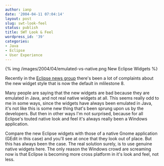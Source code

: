 ```yaml
---
author: ianp
date: '2004-04-11 07:04:14'
layout: post
slug: swt-look-feel
status: publish
title: SWT Look & Feel
wordpress_id: '39'
categories:
- Java
- Eclipse
- User Experience
---
```


{% img /images/2004/04/emulated-vs-native.png New Eclipse Widgets %}

Recently in the [Eclipse news group](news://news.eclipse.org/eclipse.platform)
there's been a lot of complaints about the new widget style that is now
the default in mlilestone 8.

Many people are saying that the new widgets are bad because they are emulated in Java, and not real native widgets
at all. This seems really odd to me in some ways, since the widgets have
always been emulated in Java, it's not like this is some new thing
that's been sprung upon us by the developers. But then in other ways I'm
not surprised, because for all Eclipse's touted native look and feel
it's always really been a Windows application.

Compare the new Eclipse widgets with those of a native Gnome application (GEdit in this case)
and you'll see at once that they look out of place. But this has always
been the case. The real solution surely, is to use genuine native
widgets here. The only reason the Windows crowd are screaming now is
that Eclipse is becoming more cross platform in it's look and feel, not
less.
